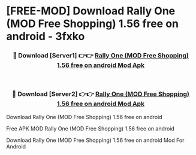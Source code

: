 # [FREE-MOD] Download Rally One (MOD Free Shopping) 1.56 free on android - 3fxko


<div align="center">
<h3>🔴 Download [Server1] 👉👉 <a href="https://apk-comot.site?title=Rally_One_(MOD_Free_Shopping)_1.56_free_on_android">Rally One (MOD Free Shopping) 1.56 free on android Mod Apk</a></h3><br>

<h3>🔴 Download [Server2] 👉👉 <a href="https://apk-comot.site?title=Rally_One_(MOD_Free_Shopping)_1.56_free_on_android">Rally One (MOD Free Shopping) 1.56 free on android Mod Apk</a></h3>
</div>



Download Rally One (MOD Free Shopping) 1.56 free on android 

Free APK MOD Rally One (MOD Free Shopping) 1.56 free on android 

Download Rally One (MOD Free Shopping) 1.56 free on android Mod For Android
